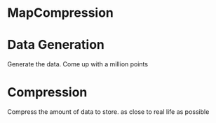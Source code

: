 # MapCompression
# Data Generation #
Generate the data. Come up with a million points

# Compression
Compress the amount of data to store. as close to real life as possible
